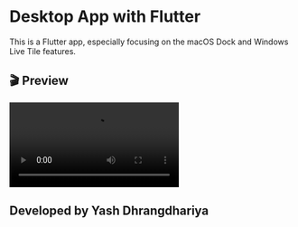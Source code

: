 # Desktop App with Flutter

This is a Flutter app, especially focusing on the macOS Dock and Windows Live Tile features.

## 🎬 Preview

![alt Default](preview/app_preview.mp4)

## Developed by Yash Dhrangdhariya
